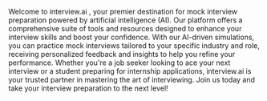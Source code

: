 Welcome to interview.ai , your premier destination for mock interview preparation powered by artificial intelligence (AI). Our platform offers a comprehensive suite of tools and resources designed to enhance your interview skills and boost your confidence. With our AI-driven simulations, you can practice mock interviews tailored to your specific industry and role, receiving personalized feedback and insights to help you refine your performance. Whether you're a job seeker looking to ace your next interview or a student preparing for internship applications, interview.ai is your trusted partner in mastering the art of interviewing. Join us today and take your interview preparation to the next level!
